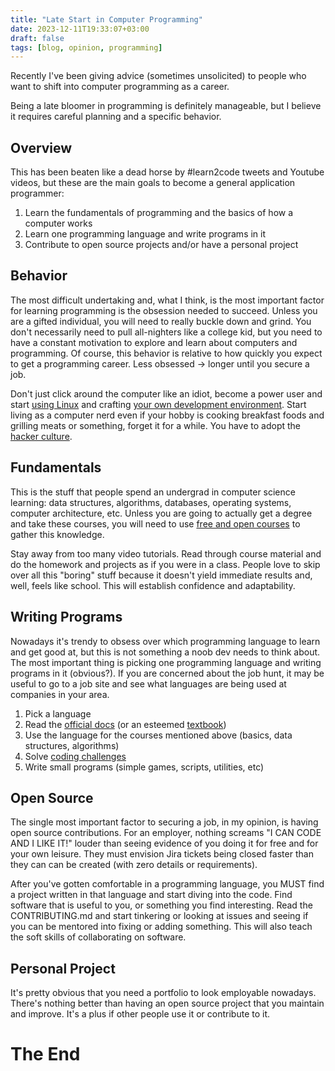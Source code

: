 ```yaml
---
title: "Late Start in Computer Programming"
date: 2023-12-11T19:33:07+03:00
draft: false
tags: [blog, opinion, programming]
---
```


Recently I've been giving advice (sometimes unsolicited) to people who
want to shift into computer programming as a career.

Being a late bloomer in programming is definitely manageable, but I believe it
requires careful planning and a specific behavior.

## Overview
This has been beaten like a dead horse by #learn2code tweets and Youtube
videos, but these are the main goals to become a general application
programmer:

1. Learn the fundamentals of programming and the basics of how a computer works
2. Learn one programming language and write programs in it
3. Contribute to open source projects and/or have a personal project

## Behavior
The most difficult undertaking and, what I think, is the most important factor
for learning programming is the obsession needed to succeed. Unless you are a
gifted individual, you will need to really buckle down and grind. You don't
necessarily need to pull all-nighters like a college kid, but you need to have
a constant motivation to explore and learn about computers and programming.
Of course, this behavior is relative to how quickly you expect to get a
programming career. Less obsessed -> longer until you secure a job.

Don't just click around the computer like an idiot, become a power user and
start [using Linux](https://en.wikipedia.org/wiki/The_Art_of_Unix_Programming)
and crafting [your own development environment](https://www.lazyvim.org/).
Start living as a computer nerd even if your hobby is cooking breakfast foods
and grilling meats or something, forget it for a while. You have to adopt the
[hacker culture](https://en.wikipedia.org/wiki/Hacker_culture#Programming).

## Fundamentals
This is the stuff that people spend an undergrad in computer science learning:
data structures, algorithms, databases, operating systems, computer
architecture, etc. Unless you are going to actually get a degree and take these
courses, you will need to use [free and open
courses](https://github.com/ossu/computer-science) to gather this knowledge.

Stay away from too many video tutorials. Read through course material and do
the homework and projects as if you were in a class. People love to skip over
all this "boring" stuff because it doesn't yield immediate results and, well,
feels like school. This will establish confidence and adaptability.

## Writing Programs
Nowadays it's trendy to obsess over which programming language to learn and get
good at, but this is not something a noob dev needs to think about. The most
important thing is picking one programming language and writing programs in it
(obvious?). If you are concerned about the job hunt, it may be useful to go
to a job site and see what languages are being used at companies in your
area.

1. Pick a language
2. Read the [official docs](https://doc.rust-lang.org/book/) (or an esteemed
   [textbook](https://en.wikipedia.org/wiki/Structure_and_Interpretation_of_Computer_Programs))
3. Use the language for the courses mentioned above (basics, data structures,
   algorithms)
4. Solve [coding challenges](https://adventofcode.com/)
5. Write small programs (simple games, scripts, utilities, etc)

## Open Source
The single most important factor to securing a job, in my opinion, is having
open source contributions. For an employer, nothing screams "I CAN CODE AND I
LIKE IT!" louder than seeing evidence of you doing it for free and for your own
leisure. They must envision Jira tickets being closed faster than they can can
be created (with zero details or requirements).

After you've gotten comfortable in a programming language, you MUST find a
project written in that language and start diving into the code. Find software
that is useful to you, or something you find interesting. Read the
CONTRIBUTING.md and start tinkering or looking at issues and seeing if you can
be mentored into fixing or adding something. This will also teach the soft
skills of collaborating on software.

## Personal Project
It's pretty obvious that you need a portfolio to look employable nowadays.
There's nothing better than having an open source project that you maintain and
improve. It's a plus if other people use it or contribute to it.

# The End
